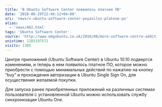 ```yaml
---
title: 'В Ubuntu Software Center появилось платное ПО'
date: '2010-08-29T22:46:12+04:00'
uri: 'news/v-ubuntu-software-center-poyavilos-platnoe-po'
alias: 
  - 'news/462.html'
tags: 'Ubuntu Software Center'
source: 'http://www.omgubuntu.co.uk/2010/08/more-software-centre-additions-easily'
unixtime: 1283107572
visits: 1385
---
```

Центре приложений (Ubuntu Software Center) в Ubuntu 10.10 подвергся изменениям, и теперь в нем появилось платное ПО, которое можно приобрести с помощью минимальных действий по нажатию на кнопку “buy” и прохождения авторизации в Ubuntu Single Sign On, для осуществения желаемой покупки.

Для запуска  ранее приобретенных приложений на различных системах пользователя с установленной Ubuntu можно использовать службу синхронизации Ubuntu One.
